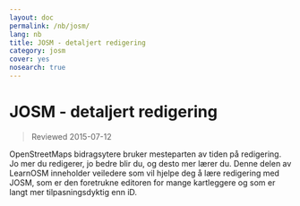```yaml
---
layout: doc
permalink: /nb/josm/
lang: nb
title: JOSM - detaljert redigering
category: josm
cover: yes
nosearch: true
---
```


JOSM - detaljert redigering
================

> Reviewed 2015-07-12  

OpenStreetMaps bidragsytere bruker mesteparten av tiden på redigering. Jo mer du redigerer,
jo bedre blir du, og desto mer lærer du. Denne delen av LearnOSM
inneholder veiledere som vil hjelpe deg å lære redigering med JOSM, som er den foretrukne editoren for mange kartleggere og som er langt mer tilpasningsdyktig enn iD.
